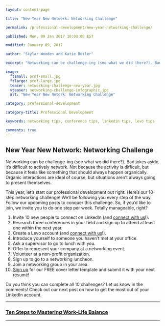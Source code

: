 ```yaml
---
layout: content-page

title: "New Year New Network: Networking Challenge"

permalink: /professional-development/new-year-networking-challenge/

published: Mon, 09 Jan 2017 10:00:00 EST

modified: January 09, 2017

author: "Skylar Wooden and Katie Butler"

excerpt: "Networking can be challenge-ing (see what we did there?). Bad jokes aside, it’s difficult to actively network. Not because the activity is difficult, but because it feels like something that should always happen organically."

image:
  ftsmall: prof-small.jpg
  ftlarge: prof-large.jpg
  teaser: networking-challenge-new-year.jpg
  vteaser: networking-challenge-infographic.jpg
  alt: "New Year New Netork: Networking Challenge"

category: professional-development

category-title: Professional Development

keywords: networking tips, conference tips, linkedin tips, levo tips

comments: true
---
```


## New Year New Network: Networking Challenge
Networking can be challenge-ing (see what we did there?). Bad jokes aside, it’s difficult to actively network. Not because the activity is difficult, but because it feels like something that should always happen organically. Organic interactions are ideal of course, but situations aren’t always going to present themselves. 

This year, let’s start our professional development out right. Here’s our 10-step networking challenge! We’ll be following you every step of the way. Follow our upcoming posts to conquer this challenge. So, if you’d like to join, we invite you to do one step per week. Totally manageable, right? 

<ol>
  <li>Invite 10 new people to connect on LinkedIn (and <a href="{{site.url}}/start-here/">connect with us</a>!).</li>
  <li>Research three conferences in your field and sign up to attend at least one within the next year.</li>
  <li>Create a Levo account (and <a href="{{site.url}}/start-here/">connect with us</a>!). </li>
  <li>Introduce yourself to someone you haven’t met at your office.</li>
  <li>Ask a supervisor to go to lunch with you.</li>
  <li>Offer to represent your company at a networking event.</li>
  <li>Volunteer at a non-profit organization.</li>
  <li>Sign up to go to a networking luncheon.</li>
  <li>Join a networking group in your area.</li>
  <li><a href="{{site.url}}/join-pare-and-flourish/">Sign up</a> for our FREE cover letter template and submit it with your next resumé!</li>
</ol>

Do you think you can complete all 10 challenges? Let us know in the comments! Check out our next post on how to get the most out of your LinkedIn account. 

<hr class="primary">

<div class="row"> <!-- "pagination" -->
	<div class="col-xs-6 paginate">
      <a href="{{site.url}}/professional-development/ten-steps-mastering-work-life-balance/">
        <div class="col-xs-12 arrow"><i class="fa fa-arrow-left" aria-hidden="true"></i></div>
        <div class="col-xs-12 text"><h3>Ten Steps to Mastering Work-Life Balance</h3></div>	
      </a>
	</div>
	<div class="col-xs-6 paginate">
	</div>
</div> <!-- close "pagination" -->

<hr class="primary">
